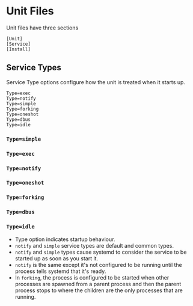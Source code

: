 # Unit Files

Unit files have three sections
```
[Unit]
[Service]
[Install]
```

## Service Types
Service Type options configure how the unit is treated when it starts up.
```
Type=exec
Type=notify
Type=simple
Type=forking
Type=oneshot
Type=dbus
Type=idle
```

### `Type=simple`

### `Type=exec`

### `Type=notify`

### `Type=oneshot`

### `Type=forking`

### `Type=dbus`

### `Type=idle`

- Type option indicates startup behaviour.
- `notify` and `simple` service types are default and common types.
- `notify` and `simple` types cause systemd to consider the service to be started up as soon as you start it.
- `notify` is the same except it's not configured to be running until the process tells systemd that it's ready.
- In `forking`, the process is configured to be started when other processes are spawned from a parent process and then the parent process stops to where the children are the only processes that are running.




